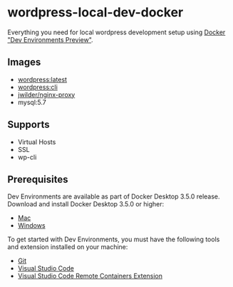 # wordpress-local-dev-docker

Everything you need for local wordpress development setup using [Docker "Dev Environments Preview"](https://docs.docker.com/desktop/dev-environments/).

## Images
- [wordpress:latest](https://hub.docker.com/_/wordpress/)
- [wordpress:cli](https://hub.docker.com/_/wordpress/)
- [jwilder/nginx-proxy](https://hub.docker.com/r/jwilder/nginx-proxy)
- mysql:5.7

## Supports
- Virtual Hosts
- SSL
- wp-cli

## Prerequisites
Dev Environments are available as part of Docker Desktop 3.5.0 release. Download and install Docker Desktop 3.5.0 or higher:

- [Mac](https://docs.docker.com/desktop/mac/release-notes/)
- [Windows](https://docs.docker.com/desktop/windows/release-notes/)

To get started with Dev Environments, you must have the following tools and extension installed on your machine:

- [Git](https://git-scm.com)
- [Visual Studio Code](https://code.visualstudio.com)
- [Visual Studio Code Remote Containers Extension](https://marketplace.visualstudio.com/items?itemName=ms-vscode-remote.remote-containers)
